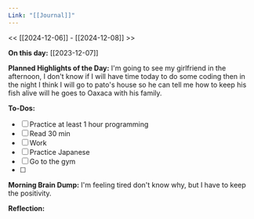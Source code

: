 ```yaml
---
Link: "[[Journal]]"
---
```

<< [[2024-12-06]] - [[2024-12-08]] >>

**On this day:** [[2023-12-07]]

**Planned Highlights of the Day:**
I'm going to see my girlfriend in the afternoon, I don't know if I will have time today to do some coding then in the night I think I will go to pato's house so he can tell me how to keep his fish alive will he goes to Oaxaca with his family.

**To-Dos:**
- [ ] Practice at least 1 hour programming
- [ ] Read 30 min
- [ ] Work
- [ ] Practice Japanese
- [ ] Go to the gym
- [ ] 

**Morning Brain Dump:**
I'm feeling tired don't know why, but I have to keep the positivity.

**Reflection:**

